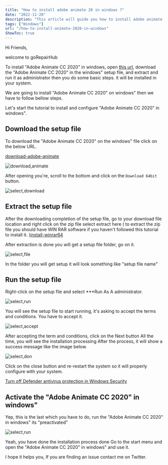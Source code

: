 ```yaml
---
title: "How to install adobe animate 20 in windows ?"
date: "2022-11-20"
description: "This article will guide you how to install adobe animate 2020 in windows"
tags: ["Windows"]
url: "/how-to-install-animate-2020-in-windows"
ShowToc: true
---
```

Hi Friends,

welcome to  goRepairHub

To install "Adobe Animate CC 2020" in windows, open <a href="https://getintopc.com/softwares/design/adobe-animate-cc-2020-free-download-5068093/">
this url</a>, download the "Adobe Animate CC 2020" in the windows" setup file, and extract and run it as administrator then you do some basic steps. it will be installed in your system.

We are going to install "Adobe Animate CC 2020" on windows" then we have to follow bellow steps.

Let's start the tutorial to install and configure "Adobe Animate CC 2020" in windows".

## Download the setup file

To download the "Adobe Animate CC 2020" on the windows" file click on the below URL.

<a href="https://getintopc.com/softwares/design/adobe-animate-cc-2020-free-download-5068093/">download-adobe-animate</a>

![download,animate](https://gorepairhub.github.io/images/2022-11-20-install-animate-2020-in-windows/search-animate.png)

After opening you're, scroll to the bottom and click on the `Download 64bit` button.

![select,download](https://gorepairhub.github.io/images/2022-11-20-install-animate-2020-in-windows/download-animate.png)

## Extract the setup file

After the downloading completion of the setup file, go to your download file location and right click on the zip file select extract here 
( to extract the zip file you should have WIN RAR software if you haven't followed this tutorial to install it. )<a href= "/how-to-install-winrar-in-windows/">install-winrar64</a>

After extraction is done you will get a setup file folder, go on it.

![select,file](https://gorepairhub.github.io/images/2022-11-20-install-animate-2020-in-windows/extract.png)

In the folder you will get setup it will look something like "setup file name"

## Run the setup file

Right-click on the setup file and select ***Run As A administrator.

![select,run](https://gorepairhub.github.io/images/2022-11-20-install-animate-2020-in-windows/run-admin.png)

You will see the setup file to start running, it's asking to accept the terms and conditions. You have to accept it.

![select,accept](https://gorepairhub.github.io/images/2022-11-20-install-animate-2020-in-windows/install-animate.png)

After accepting the term and conditions, click on the Next button All the time, you will see the installation processing After the process, it will show a success message like the image below.

![select,don](https://gorepairhub.github.io/images/2022-11-20-install-animate-2020-in-windows/install-done.png)

Click on the close button and re-restart the system so it will properly configure with your system.

<a href="/how-to-disable-windows-defender/">Turn off Defender antivirus protection in Windows Security</a>


## Activate the "Adobe Animate CC 2020" in windows"

Yep, this is the last which you have to do, run the "Adobe Animate CC 2020" in windows" its "preactivated"

![select,run](https://gorepairhub.github.io/images/2022-11-20-install-animate-2020-in-windows/install-done.png)

Yeah, you have done the installation process done Go to the start menu and open the "Adobe Animate CC 2020" in windows" and use it.

I hope it helps you, If you are finding an issue contact me on Twitter.
